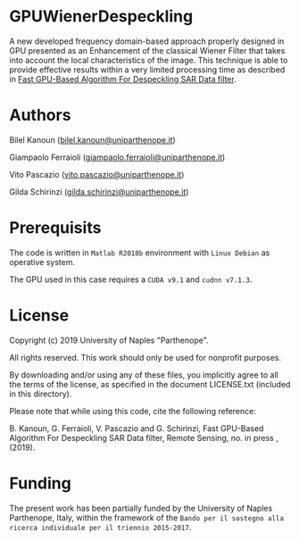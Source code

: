 # GPUWienerDespeckling
A new developed frequency domain-based approach properly designed in GPU presented as an Enhancement of the classical Wiener Filter that takes into account the local characteristics of the image. This technique is able to provide effective results within a very limited processing time as described in [Fast GPU-Based Algorithm For Despeckling SAR Data filter](https://www.researchgate.net/publication/329020849_Fast_Algorithm_For_Despeckling_Sentinel-1_SAR_Data). 

# Authors

Bilel Kanoun (bilel.kanoun@uniparthenope.it)

Giampaolo Ferraioli (giampaolo.ferraioli@uniparthenope.it)

Vito Pascazio (vito.pascazio@uniparthenope.it)

Gilda Schirinzi (gilda.schirinzi@uniparthenope.it)

# Prerequisits
The code is written in `Matlab R2018b` environment with `Linux Debian` as operative system. 

The GPU used in this case requires a `CUDA v9.1` and `cudnn v7.1.3`.

# License
Copyright (c) 2019 University of Naples "Parthenope".

All rights reserved. This work should only be used for nonprofit purposes.

By downloading and/or using any of these files, you implicitly agree to all the terms of the license, as specified in the document LICENSE.txt (included in this directory).

Please note that while using this code, cite the following reference:

B. Kanoun, G. Ferraioli, V. Pascazio and G. Schirinzi, Fast GPU-Based Algorithm For Despeckling SAR Data filter, Remote Sensing, no. in press ,(2019). 

# Funding
The present work has been partially funded by the University of Naples Parthenope, Italy, within the framework of the `Bando per il sostegno alla ricerca individuale per il triennio 2015-2017`.
